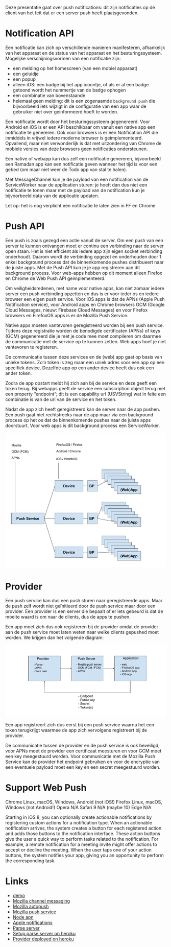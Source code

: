 
Deze presentatie gaat over push notifications: dit zijn notificaties op de client van het feit dat er een server push heeft plaatsgevonden.

# Notification API

Een notificatie kan zich op verschillende manieren manifesteren, afhankelijk van het apparaat en de status van het apparaat en het besturingssysteem. Mogelijke verschijningsvormen van een notificatie zijn:

- een melding op het homescreen (van een mobiel apparaat)
- een geluidje
- een popup
- alleen iOS: een badge bij het app icoontje, of als er al een badge getoond wordt het nummertje van de badge ophogen
- een combinatie van bovenstaande
- helemaal geen melding: dit is een zogenaamde `background push` die bijvoorbeeld iets wijzigt in de configuratie van een app waar de gebruiker niet over geinformeerd hoeft te worden.

Een notificatie wordt door het besturingssysteem gegenereerd. Voor Android en iOS is er een API beschikbaar om vanuit een native app een notificatie te genereren. Ook voor browsers is er een Notification API die inmiddels in vrijwel iedere moderne browser is geimplementeerd. Opvallend, maar niet verwonderlijk is dat met uitzondering van Chrome de mobiele versies van deze browsers geen notificaties ondersteunen.

Een native of webapp kan dus zelf een notificatie genereren, bijvoorbeeld een Ramadan app kan een notificatie geven wanneer het tijd is voor een gebed (om maar niet weer de Todo app van stal te halen).

Met MessageChannel kun je de payload van een notification van de ServiceWorker naar de application sturen: je hoeft dan dus niet een notificatie te tonen maar met de payload van de notification kun je bijvoorbeeld data van de applicatie updaten.

Let op: het is nog verplicht een notificatie te laten zien in FF en Chrome


# Push API

Een push is zoals gezegd een actie vanuit de server. Om een push van een server te kunnen ontvangen moet er continu een verbinding naar de server open staan. Het is niet efficient als iedere app zijn eigen socket verbinding onderhoudt. Daarom wordt de verbinding opgezet en onderhouden door 1 enkel background process dat de binnenkomende pushes distribueert naar de juiste apps. Met de Push API kun je je app registreren aan dit background process. Voor web-apps hebben op dit moment alleen Firefox en Chrome de Web Push API geimplementeerd.

Om veiligheidsredenen, met name voor native apps, kan niet zomaar iedere server een push verbinding opzetten en dus is er voor ieder os en iedere browser een eigen push service. Voor iOS apps is dat de APNs (Apple Push Notification service), voor Android apps en Chrome browsers GCM (Google Cloud Messages, nieuw: Firebase Cloud Messages) en voor Firefox browsers en FirefoxOS apps is er de Mozilla Push Service.

Native apps moeten vantevoren geregistreerd worden bij een push service. Tijdens deze registratie worden de benodigde certificaten (APNs) of keys (GCM) gegenereerd die je met je code mee moet compileren om daarmee de communicatie met de service op te kunnen zetten. Web apps hoef je niet vantevoren te registeren.

De communicatie tussen deze services en de (web) app gaat op basis van unieke tokens. Zo’n token is zeg maar een uniek adres voor een app op een specifiek device. Dezelfde app op een ander device heeft dus ook een ander token.

Zodra de app opstart meldt hij zich aan bij de service en deze geeft een token terug. Bij webapps geeft de service een subscription object terug met een property “endpoint”; dit is een capability url (USVString) wat in feite een combinatie is van de url van de service en het token.

Nadat de app zich heeft geregistreerd kan de server naar de app pushen. Een push gaat niet rechtstreeks naar de app maar via een background process op het os dat de binnenkomende pushes naar de juiste apps doorstuurt. Voor web apps is dit background process een ServiceWorker.

![diagram flow 1](./img/flow1.jpg)


# Provider

Een push service kan dus een push sturen naar geregistreerde apps. Maar de push zelf wordt niet geïnitieerd door de push service maar door een provider. Een provider is een server die bepaalt of er iets gebeurd is dat de moeite waard is om naar de clients, dus de apps te pushen.

Een app moet zich dus ook registreren bij de provider omdat de provider aan de push service moet laten weten naar welke clients gepushed moet worden. We krijgen dan het volgende diagram:

![diagram flow 2](./img/flow2.jpg)

Een app registreert zich dus eerst bij een push service waarna het een token terugkrijgt waarmee de app zich vervolgens registreert bij de provider.

De communicatie tussen de provider en de push service is ook beveiligd; voor APNs moet de provider een certificaat meesturen en voor GCM moet een key meegestuurd worden. Voor communicatie met de Mozilla Push Service kan de provider het endpoint gebruiken en voor de encryptie van een eventuele payload moet een key en een secret meegestuurd worden.

# Support Web Push

Chrome Linux, macOS, Windows, Android (not iOS!)
Firefox Linux, macOS, Windows (not Android!)
Opera N/A
Safari 9 N/A (maybe 10)
Edge N/A

Starting in iOS 8, you can optionally create actionable notifications by registering custom actions for a notification type. When an actionable notification arrives, the system creates a button for each registered action and adds those buttons to the notification interface. These action buttons give the user a quick way to perform tasks related to the notification. For example, a remote notification for a meeting invite might offer actions to accept or decline the meeting. When the user taps one of your action buttons, the system notifies your app, giving you an opportunity to perform the corresponding task.


# Links

- [demo](https://github.com/chrisdavidmills/push-api-demo)
- [Mozilla channel messaging](https://developer.mozilla.org/en-US/docs/Web/API/Channel_Messaging_API/Using_channel_messaging)
- [Mozilla autopush](https://github.com/mozilla-services/autopush)
- [Mozilla push service](https://mozilla-push-service.readthedocs.io/en/latest/)
- [Node apn](https://github.com/argon/node-apn)
- [Apple notifications](https://developer.apple.com/notifications)
- [Parse server](https://github.com/parse-community/parse-server)
- [Setup parse server on heroku](https://devcenter.heroku.com/articles/deploying-a-parse-server-to-heroku)
- [Provider deployed on heroku](http://provider-tg.herokuapp.com/)

